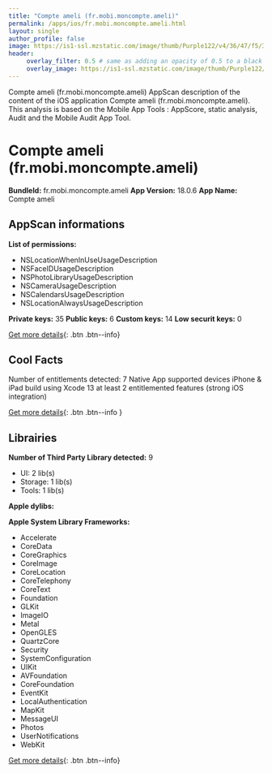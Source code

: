```yaml
---
title: "Compte ameli (fr.mobi.moncompte.ameli)"
permalink: /apps/ios/fr.mobi.moncompte.ameli.html
layout: single
author_profile: false
image: https://is1-ssl.mzstatic.com/image/thumb/Purple122/v4/36/47/f5/3647f511-41b8-6ebf-40e4-ce25a499e903/AppIcon-1x_U007emarketing-0-7-0-85-220.png/512x512bb.jpg
header: 
     overlay_filter: 0.5 # same as adding an opacity of 0.5 to a black background
     overlay_image: https://is1-ssl.mzstatic.com/image/thumb/Purple122/v4/36/47/f5/3647f511-41b8-6ebf-40e4-ce25a499e903/AppIcon-1x_U007emarketing-0-7-0-85-220.png/512x512bb.jpg
---
```

Compte ameli (fr.mobi.moncompte.ameli) AppScan description of the content of the iOS application Compte ameli (fr.mobi.moncompte.ameli). This analysis is based on the Mobile App Tools : AppScore, static analysis, Audit and the Mobile Audit App Tool.

# Compte ameli (fr.mobi.moncompte.ameli)

**BundleId:** fr.mobi.moncompte.ameli
**App Version:** 18.0.6
**App Name:** Compte ameli


## AppScan informations 

**List of permissions:** 
- NSLocationWhenInUseUsageDescription
- NSFaceIDUsageDescription
- NSPhotoLibraryUsageDescription
- NSCameraUsageDescription
- NSCalendarsUsageDescription
- NSLocationAlwaysUsageDescription
  
  
**Private keys:** 35
**Public keys:** 6
**Custom keys:** 14
**Low securit keys:** 0
  
[Get more details](/pricing.html){: .btn .btn--info}

## Cool Facts

Number of entitlements detected: 7
Native App
supported devices iPhone & iPad
build using Xcode 13
at least 2 entitlemented features (strong iOS integration)
  
[Get more details](/pricing.html){: .btn .btn--info }

## Librairies 
**Number of Third Party Library detected:** 9
- UI: 2 lib(s)
- Storage: 1 lib(s)
- Tools: 1 lib(s)


**Apple dylibs:**


**Apple System Library Frameworks:**
- Accelerate
- CoreData
- CoreGraphics
- CoreImage
- CoreLocation
- CoreTelephony
- CoreText
- Foundation
- GLKit
- ImageIO
- Metal
- OpenGLES
- QuartzCore
- Security
- SystemConfiguration
- UIKit
- AVFoundation
- CoreFoundation
- EventKit
- LocalAuthentication
- MapKit
- MessageUI
- Photos
- UserNotifications
- WebKit


  
[Get more details](/pricing.html){: .btn .btn--info}

